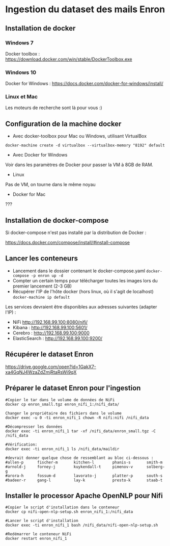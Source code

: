 # Ingestion du dataset des mails Enron

## Installation de docker

### Windows 7 

Docker toolbox : https://download.docker.com/win/stable/DockerToolbox.exe

### Windows 10

Docker for Windows : https://docs.docker.com/docker-for-windows/install/

### Linux et Mac

Les moteurs de recherche sont là pour vous :)

## Configuration de la machine docker

* Avec docker-toolbox pour Mac ou Windows, utilisant VirtualBox

`docker-machine create -d virtualbox --virtualbox-memory "8192" default`

* Avec Docker for Windows

Voir dans les paramètres de Docker pour passer la VM à 8GB de RAM.

* Linux 

Pas de VM, on tourne dans le même noyau

* Docker for Mac 

???

## Installation de docker-compose

Si docker-compose n'est pas installé par la distribution de Docker : 

https://docs.docker.com/compose/install/#install-compose

## Lancer les conteneurs

* Lancement dans le dossier contenant le docker-compose.yaml ``docker-compose -p enron up -d``
* Compter un certain temps pour télécharger toutes les images lors du premier lancement (2-3 GB)
* Récupérer l'IP de l'hôte docker (hors linux, où il s'agit de localhost) ``docker-machine ip default``

Les services devraient être disponibles aux adresses suivantes (adapter l'IP) :

* NiFi http://192.168.99.100:8080/nifi/
* Kibana : http://192.168.99.100:5601/
* Cerebro : http://192.168.99.100:9000
* ElasticSearch : http://192.168.99.100:9200/

## Récupérer le dataset Enron

https://drive.google.com/open?id=1GakX7-xa4GqNJ4WzaZdZmjRtaRsWi9qX

## Préparer le dataset Enron pour l'ingestion

```
#Copier le tar dans le volume de données de NiFi
docker cp enron_small.tgz enron_nifi_1:/nifi_data/

Changer le propriétaire des fichiers dans le volume
docker exec -u 0 -ti enron_nifi_1 chown -R nifi:nifi /nifi_data

#Décompresser les données
docker exec -ti enron_nifi_1 tar -xf /nifi_data/enron_small.tgz -C /nifi_data

#Vérification:
docker exec -ti enron_nifi_1 ls /nifi_data/maildir 

#devrait donner quelque chose de ressemblant au bloc ci-dessous :
#allen-p      fischer-m       kitchen-l        phanis-s       smith-m
#arnold-j     forney-j        kuykendall-t     pimenov-v      solberg-g
#arora-h      fossum-d        lavorato-j       platter-p      south-s
#badeer-r     gang-l          lay-k            presto-k       staab-t
```

## Installer le processor Apache OpenNLP pour Nifi

```
#Copier le script d'installation dans le conteneur
docker cp nifi-open-nlp-setup.sh enron_nifi_1:/nifi_data

#Lancer le script d'installation
docker exec -ti enron_nifi_1 bash /nifi_data/nifi-open-nlp-setup.sh

#Redémarrer le conteneur NiFi
docker restart enron_nifi_1
```